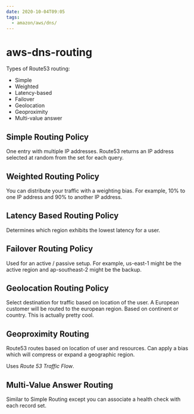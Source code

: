```yaml
---
date: 2020-10-04T09:05
tags:
  - amazon/aws/dns/
---
```


# aws-dns-routing

Types of Route53 routing:
* Simple 
* Weighted
* Latency-based
* Failover
* Geolocation
* Geoproximity 
* Multi-value answer

## Simple Routing Policy

One entry with multiple IP addresses. Route53 returns an IP address selected at random from the set for each query.

## Weighted Routing Policy

You can distribute your traffic with a weighting bias. For example, 10% to one IP address and 90% to another IP address.

## Latency Based Routing Policy

Determines which region exhibits the lowest latency for a user.

## Failover Routing Policy

Used for an active / passive setup. For example,
us-east-1 might be the active region and ap-southeast-2 might be the backup.

## Geolocation Routing Policy

Select destination for traffic based on location of the user.
A European customer will be routed to the european region.
Based on continent or country. This is actually pretty cool.


## Geoproximity Routing

Route53 routes based on location of user and resources.
Can apply a bias which will compress or expand a geographic region.

Uses *Route 53 Traffic Flow*.

## Multi-Value Answer Routing

Similar to Simple Routing except you can associate a health check with each record set.


